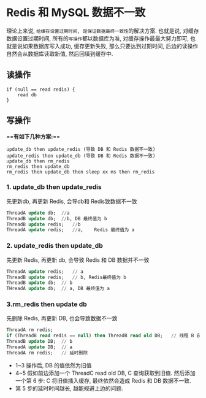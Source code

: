 # Redis 和 MySQL 数据不一致

理论上来说, `给缓存设置过期时间, 是保证数据最终一致性`的解决方案. 也就是说, 对缓存数据设置过期时间, 所有的`写操作`都以数据库为准, 对缓存操作最最大努力即可, 也就是说如果数据库写入成功, 缓存更新失败, 那么只要达到过期时间, 后边的读操作自然会从数据库读取新值, 然后回填到缓存中.

## 读操作

```shell
if (null == read redis) {
	read db
}
```



## 写操作

==**有如下几种方案:**==

```shell
update_db then update_redis (导致 DB 和 Redis 数据不一致)
update_redis then update_db (导致 DB 和 Redis 数据不一致)
update_db then rm_redis
rm_redis then update_db
rm_redis then update_db then sleep xx ms then rm_redis
```



### 1. update_db then update_redis

先更新db, 再更新 Redis, 会导db和 Redis致数据不一致

```sql
ThreadA update db; 	//a
ThreadB update db;	//b, DB 最终值为 b
ThreadB update redis;	//b
ThreadA update redis;	//a,	Redis 最终值为 a
```



### 2. update_redis then update_db

先更新 Redis, 再更新 db, 会导致 Redis 和 DB 数据并不一致

```SQL
ThreadA update redis;	// a
ThreadB update redis;	// b, Redis最终值为 b
ThreadB update db;	// b
THreadA update db;	// a, DB 最终值为 a
```



### 3.rm_redis then update db

先删除 Redis, 再更新 DB, 也会导致数据不一致

```SQL
ThreadA rm redis;
if (ThreadB read redis == null) then ThreadB read old DB;	// 线程 B 获取到旧值 b
ThreadB update DB;	// b
ThreadA update DB;	// a
ThreadA rm redis;	// 延时删除
```

- 1~3 操作后, DB 的值依然为旧值
- 4~5 假如前边添加一个 ThreadC read old DB, C 查询获取到旧值. 然后添加一个第 6 步: C 将旧值插入缓存, 最终依然会造成 Redis 和 DB 数据不一致.
- 第 5 步的延时时间越长, 越能规避上边的问题.